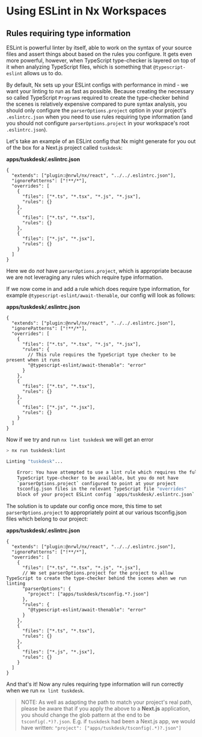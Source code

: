 # Using ESLint in Nx Workspaces

## Rules requiring type information

ESLint is powerful linter by itself, able to work on the syntax of your source files and assert things about based on the rules you configure. It gets even more powerful, however, when TypeScript type-checker is layered on top of it when analyzing TypeScript files, which is something that `@typescript-eslint` allows us to do.

By default, Nx sets up your ESLint configs with performance in mind - we want your linting to run as fast as possible. Because creating the necessary so called TypeScript `Program`s required to create the type-checker behind the scenes is relatively expensive compared to pure syntax analysis, you should only configure the `parserOptions.project` option in your project's `.eslintrc.json` when you need to use rules requiring type information (and you should not configure `parserOptions.project` in your workspace's root `.eslintrc.json`).

Let's take an example of an ESLint config that Nx might generate for you out of the box for a Next.js project called `tuskdesk`:

**apps/tuskdesk/.eslintrc.json**

```jsonc
{
  "extends": ["plugin:@nrwl/nx/react", "../../.eslintrc.json"],
  "ignorePatterns": ["!**/*"],
  "overrides": [
    {
      "files": ["*.ts", "*.tsx", "*.js", "*.jsx"],
      "rules": {}
    },
    {
      "files": ["*.ts", "*.tsx"],
      "rules": {}
    },
    {
      "files": ["*.js", "*.jsx"],
      "rules": {}
    }
  ]
}
```

Here we do _not_ have `parserOptions.project`, which is appropriate because we are not leveraging any rules which require type information.

If we now come in and add a rule which does require type information, for example `@typescript-eslint/await-thenable`, our config will look as follows:

**apps/tuskdesk/.eslintrc.json**

```jsonc
{
  "extends": ["plugin:@nrwl/nx/react", "../../.eslintrc.json"],
  "ignorePatterns": ["!**/*"],
  "overrides": [
    {
      "files": ["*.ts", "*.tsx", "*.js", "*.jsx"],
      "rules": {
        // This rule requires the TypeScript type checker to be present when it runs
        "@typescript-eslint/await-thenable": "error"
      }
    },
    {
      "files": ["*.ts", "*.tsx"],
      "rules": {}
    },
    {
      "files": ["*.js", "*.jsx"],
      "rules": {}
    }
  ]
}
```

Now if we try and run `nx lint tuskdesk` we will get an error

```bash
> nx run tuskdesk:lint

Linting "tuskdesk"...

    Error: You have attempted to use a lint rule which requires the full
    TypeScript type-checker to be available, but you do not have
    `parserOptions.project` configured to point at your project
    tsconfig.json files in the relevant TypeScript file "overrides"
    block of your project ESLint config `apps/tuskdesk/.eslintrc.json`

```

The solution is to update our config once more, this time to set `parserOptions.project` to appropriately point at our various tsconfig.json files which belong to our project:

**apps/tuskdesk/.eslintrc.json**

```jsonc
{
  "extends": ["plugin:@nrwl/nx/react", "../../.eslintrc.json"],
  "ignorePatterns": ["!**/*"],
  "overrides": [
    {
      "files": ["*.ts", "*.tsx", "*.js", "*.jsx"],
      // We set parserOptions.project for the project to allow TypeScript to create the type-checker behind the scenes when we run linting
      "parserOptions": {
        "project": ["apps/tuskdesk/tsconfig.*?.json"]
      },
      "rules": {
        "@typescript-eslint/await-thenable": "error"
      }
    },
    {
      "files": ["*.ts", "*.tsx"],
      "rules": {}
    },
    {
      "files": ["*.js", "*.jsx"],
      "rules": {}
    }
  ]
}
```

And that's it! Now any rules requiring type information will run correctly when we run `nx lint tuskdesk`.

> NOTE: As well as adapting the path to match your project's real path, please be aware that if you apply the above to a **Next.js** application, you should change the glob pattern at the end to be `tsconfig(.*)?.json`. E.g. if `tuskdesk` had been a Next.js app, we would have written: `"project": ["apps/tuskdesk/tsconfig(.*)?.json"]`
